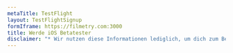 ```yaml
---
metaTitle: TestFlight
layout: TestFlightSignup
formIframe: https://filmetry.com:3000
title: Werde iOS Betatester
disclaimer: "* Wir nutzen diese Informationen lediglich, um dich zum Betatest der App einladen zu können und dich eventuell per Email nach Feedback zur App zu befragen. Wenn du die App nicht mehr nutzen möchtest, kannst du sie löschen. Zur Löschung deiner Daten aus unserem System, sende uns bitte eine Email an: datenschutz@cinuru.com."
---
```

